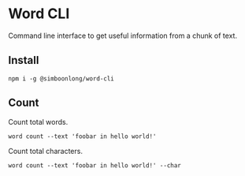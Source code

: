 # Word CLI

Command line interface to get useful information from a chunk of text.

## Install

```
npm i -g @simboonlong/word-cli
```

## Count

Count total words.

```
word count --text 'foobar in hello world!'
```

Count total characters.

```
word count --text 'foobar in hello world!' --char
```

<!-- npm run dev -- count --text 'foobar in hello world!' --char -->
